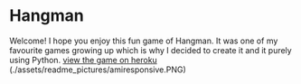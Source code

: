 # Hangman
Welcome! I hope you enjoy this fun game of Hangman. It was one of my favourite games growing up which is why I decided to create it and it purely using Python.
[view the game on heroku](https://hangman-101.herokuapp.com/)
(./assets/readme_pictures/amiresponsive.PNG)